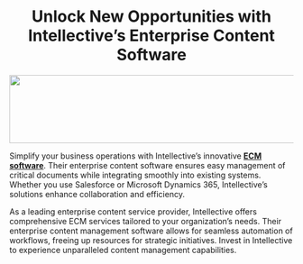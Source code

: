 <h1 style="text-align: center;"><strong>Unlock New Opportunities with Intellective&rsquo;s Enterprise Content Software</strong></h1>
<p><img src="https://intellective.com/wp-content/uploads/2024/11/Intellective-Image-1024x214.png" width="579" height="121" alt="" style="display: block; margin-left: auto; margin-right: auto;" /></p>
<p>Simplify your business operations with Intellective&rsquo;s innovative <a href="https://www.intellective.com/" target="_blank" rel="noopener"><strong>ECM software</strong></a>. Their enterprise content software ensures easy management of critical documents while integrating smoothly into existing systems. Whether you use Salesforce or Microsoft Dynamics 365, Intellective&rsquo;s solutions enhance collaboration and efficiency.</p>
<p></p>
<p>As a leading enterprise content service provider, Intellective offers comprehensive ECM services tailored to your organization&rsquo;s needs. Their enterprise content management software allows for seamless automation of workflows, freeing up resources for strategic initiatives. Invest in Intellective to experience unparalleled content management capabilities.</p>